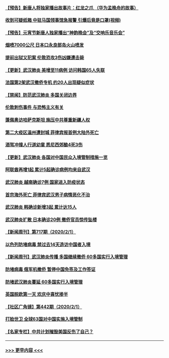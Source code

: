 #### [【预告】新唐人将独家播出故事片：红龙之爪 （华为孟晚舟的故事）](../pages/prog202/a102767728.md?t=02031533) 
#### [收到可疑纸箱 中驻马国领事馆急报警 引爆后竟是口罩(视频)](../pages/prog202/a102767695.md?t=02031533) 
#### [【预告】元宵节新唐人独家播出“神韵晚会”及“交响乐音乐会”](../pages/prog202/a102767674.md?t=02031533) 
#### [烟喷7000公尺 日本口永良部岛火山喷发](../pages/prog202/a102767687.md?t=02031533) 
#### [提前出狱又犯案 伦敦恐攻3伤凶嫌遭击毙](../pages/prog202/a102767635.md?t=02031533) 
#### [【更新】武汉肺炎 美增至11病例 访问韩国65人失联](../pages/prog202/a102758911.md?t=02031533) 
#### [法国第2架武汉撤侨专机 约20人出现疑似症状](../pages/prog202/a102767617.md?t=02031533) 
#### [【禁闻】防范武汉肺炎  多国关闭边界](../pages/prog202/a102767542.md?t=02031533) 
#### [伦敦刺伤事件 与恐怖主义有关](../pages/prog202/a102767509.md?t=02031533) 
#### [蓬佩奥访哈萨克斯坦 施压中共尊重新疆人权](../pages/prog202/a102767395.md?t=02031533) 
#### [第二大疫区温州遭封城 菲律宾报首例大陆外死亡](../pages/prog202/a102767388.md?t=02031533) 
#### [酒驾冲撞人行道幼童 悉尼西郊酿4死3伤](../pages/prog202/a102767238.md?t=02031533) 
#### [【更新】武汉肺炎 各国对中国民众入境管制措施一览](../pages/prog202/a102767170.md?t=02031533) 
#### [阿联酋再增1起 累计5起确诊病例均来自武汉](../pages/prog202/a102767207.md?t=02031533) 
#### [武汉肺炎 越南确诊7例 国家进入防疫状态](../pages/prog202/a102767186.md?t=02031533) 
#### [首宗海外死亡 菲律宾武汉男子病情恶化不治](../pages/prog202/a102767150.md?t=02031533) 
#### [武汉肺炎 韩确诊新增3起 累计达15人](../pages/prog202/a102767132.md?t=02031533) 
#### [武汉肺炎扩散 日本确诊20例 撤侨官员惊传坠楼](../pages/prog202/a102767109.md?t=02031533) 
#### [【新闻周刊】第717期（2020/2/1）](../pages/prog202/a102767114.md?t=02031533) 
#### [以色列防堵病毒 禁过去14天造访中国者入境](../pages/prog202/a102767091.md?t=02031533) 
#### [【新闻周刊】武汉肺炎传播 多国继续撤侨 60多国实行入境管理](../pages/prog202/a102767044.md?t=02031533) 
#### [防堵病毒 俄军机撤侨 暂停中国免签及工作签证](../pages/prog202/a102767084.md?t=02031533) 
#### [防堵武汉肺炎蔓延 60多国实行入境管理](../pages/prog202/a102766756.md?t=02031533) 
#### [英国脱欧第一天 欢庆中喜忧掺半](../pages/prog202/a102766971.md?t=02031533) 
#### [【社区广角镜】第442期（2020/2/1）](../pages/prog202/a102766826.md?t=02031533) 
#### [打脸世卫 全球63国对中国实施入境管制](../pages/prog202/a102766497.md?t=02031533) 
#### [【名家专栏】中共计划摧毁美国反伤了自己？](../pages/prog202/a102766174.md?t=02031533) 

----
#### [ >>> 更早内容 <<< ](../indexes/prog202-earlier.md)
